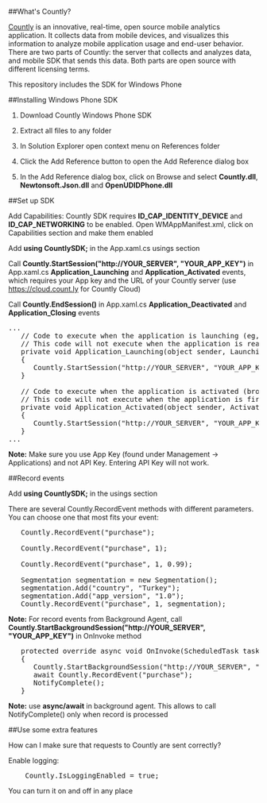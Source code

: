 ##What's Countly?

[Countly](http://count.ly) is an innovative, real-time, open source mobile analytics application. It collects data from mobile devices, and visualizes this information to analyze mobile application usage and end-user behavior. There are two parts of Countly: the server that collects and analyzes data, and mobile SDK that sends this data. Both parts are open source with different licensing terms.

This repository includes the SDK for Windows Phone

##Installing Windows Phone SDK

  1. Download Countly Windows Phone SDK
  2. Extract all files to any folder

  3. In Solution Explorer open context menu on References folder

  4. Click the Add Reference button to open the Add Reference dialog box

  5. In the Add Reference dialog box, click on Browse and select **Countly.dll**, **Newtonsoft.Json.dll** and **OpenUDIDPhone.dll**

##Set up SDK

Add Capabilities:
Countly SDK requires **ID_CAP_IDENTITY_DEVICE** and **ID_CAP_NETWORKING** to be enabled. Open WMAppManifest.xml, click on Capabilities section and make them enabled

Add **using CountlySDK;** in the App.xaml.cs usings section

Call **Countly.StartSession("http://YOUR_SERVER", "YOUR_APP_KEY")** in App.xaml.cs **Application_Launching** and **Application_Activated** events, which requires your App key and the URL of your Countly server (use https://cloud.count.ly for Countly Cloud)

Call **Countly.EndSession()** in App.xaml.cs **Application_Deactivated** and **Application_Closing** events

<pre class="prettyprint">
...
   // Code to execute when the application is launching (eg, from Start)
   // This code will not execute when the application is reactivated
   private void Application_Launching(object sender, LaunchingEventArgs e)
   {
      Countly.StartSession("http://YOUR_SERVER", "YOUR_APP_KEY");
   }

   // Code to execute when the application is activated (brought to foreground)
   // This code will not execute when the application is first launched
   private void Application_Activated(object sender, ActivatedEventArgs e)
   {
      Countly.StartSession("http://YOUR_SERVER", "YOUR_APP_KEY");
   }
...
</pre>

**Note:** Make sure you use App Key (found under Management -> Applications) and not API Key. Entering API Key will not work.

##Record events

Add **using CountlySDK;** in the usings section

There are several Countly.RecordEvent methods with different parameters. You can choose one that most fits your event:

<pre class="prettyprint">
   Countly.RecordEvent("purchase");

   Countly.RecordEvent("purchase", 1);

   Countly.RecordEvent("purchase", 1, 0.99);

   Segmentation segmentation = new Segmentation();
   segmentation.Add("country", "Turkey");
   segmentation.Add("app_version", "1.0");
   Countly.RecordEvent("purchase", 1, segmentation);
</pre>

**Note:**
For record events from Background Agent, call **Countly.StartBackgroundSession("http://YOUR_SERVER", "YOUR_APP_KEY")** in OnInvoke method

<pre class="prettyprint">
   protected override async void OnInvoke(ScheduledTask task)
   {
      Countly.StartBackgroundSession("http://YOUR_SERVER", "YOUR_APP_KEY");
      await Countly.RecordEvent("purchase");
      NotifyComplete();
   }
</pre>

**Note:** use **async/await** in background agent. This allows to call NotifyComplete() only when record is processed 

##Use some extra features

How can I make sure that requests to Countly are sent correctly?

Enable logging:

<pre class="prettyprint">
    Countly.IsLoggingEnabled = true;
</pre>

You can turn it on and off in any place

